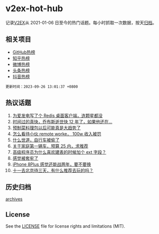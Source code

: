 # v2ex-hot-hub

 记录[V2EX](https://www.v2ex.com/)从 2021-01-06 日至今的热门话题。每小时抓取一次数据，按天[归档](archives)。
 
 ## 相关项目

- [GitHub热榜](https://github.com/it985/github-hot-hub)
- [知乎热榜](https://github.com/it985/zhihu-hot-hub)
- [微博热榜](https://github.com/it985/weibo-hot-hub)
- [头条热榜](https://github.com/it985/toutiao-hot-hub)
- [抖音热榜](https://github.com/it985/douyin-hot-hub)


 `更新时间：2023-09-26 13:01:37 +0800`

## 热议话题

1. [为爱发电写了个 Redis 桌面客户端，连颗星都没](https://www.v2ex.com/t/976991)
1. [时间过的真快，乔布斯逝世快 12 年了，如果他还在…](https://www.v2ex.com/t/976938)
1. [预制菜料理包以后可能真是大趋势了](https://www.v2ex.com/t/977158)
1. [怎么看待小伙 remote worke， 100w 收入被罚](https://www.v2ex.com/t/977147)
1. [什么世道，自行车被偷了](https://www.v2ex.com/t/977006)
1. [关于家庭第一辆车，预算 25 内，求推荐](https://www.v2ex.com/t/976919)
1. [高级程序员为什么喜欢建表的时候加个 ext 字段？](https://www.v2ex.com/t/976972)
1. [感觉被套牢了](https://www.v2ex.com/t/977054)
1. [iPhone 8Plus 感觉还能战两年，要不要换](https://www.v2ex.com/t/977133)
1. [十一去北京待三天，有什么推荐去玩的吗？](https://www.v2ex.com/t/976954)

## 历史归档

[archives](archives)

## License

See the [LICENSE](LICENSE) file for license rights and limitations (MIT).
